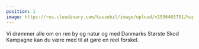 ```yaml
---
position: 1
image: https://res.cloudinary.com/kassebil/image/upload/v1596465751/happy-helper1.svg
---
```

Vi drømmer alle om en ren by og natur og med Danmarks Største Skod Kampagne kan du være med til at gøre en reel forskel. 